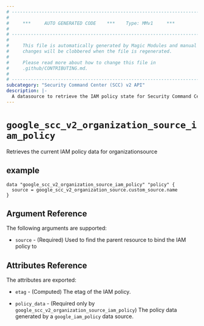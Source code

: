```yaml
---
# ----------------------------------------------------------------------------
#
#     ***     AUTO GENERATED CODE    ***    Type: MMv1     ***
#
# ----------------------------------------------------------------------------
#
#     This file is automatically generated by Magic Modules and manual
#     changes will be clobbered when the file is regenerated.
#
#     Please read more about how to change this file in
#     .github/CONTRIBUTING.md.
#
# ----------------------------------------------------------------------------
subcategory: "Security Command Center (SCC) v2 API"
description: |-
  A datasource to retrieve the IAM policy state for Security Command Center (SCC) v2 API OrganizationSource
---
```



# `google_scc_v2_organization_source_iam_policy`
Retrieves the current IAM policy data for organizationsource


## example

```hcl
data "google_scc_v2_organization_source_iam_policy" "policy" {
  source = google_scc_v2_organization_source.custom_source.name
}
```

## Argument Reference

The following arguments are supported:

* `source` - (Required) Used to find the parent resource to bind the IAM policy to

## Attributes Reference

The attributes are exported:

* `etag` - (Computed) The etag of the IAM policy.

* `policy_data` - (Required only by `google_scc_v2_organization_source_iam_policy`) The policy data generated by
  a `google_iam_policy` data source.
